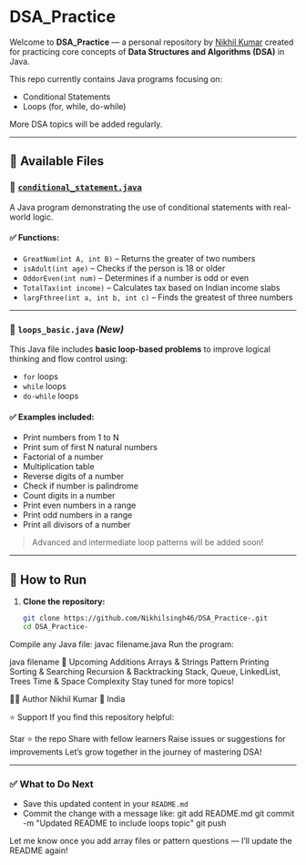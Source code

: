 # DSA_Practice

Welcome to **DSA_Practice** — a personal repository by [Nikhil Kumar](https://github.com/Nikhilsingh46) created for practicing core concepts of **Data Structures and Algorithms (DSA)** in Java.

This repo currently contains Java programs focusing on:
- Conditional Statements
- Loops (for, while, do-while)

More DSA topics will be added regularly.

---

## 📄 Available Files

### 🔸 [`conditional_statement.java`](https://github.com/Nikhilsingh46/DSA_Practice-/blob/main/conditional_statement.java)

A Java program demonstrating the use of conditional statements with real-world logic.

#### ✅ Functions:
- `GreatNum(int A, int B)` – Returns the greater of two numbers
- `isAdult(int age)` – Checks if the person is 18 or older
- `OddorEven(int num)` – Determines if a number is odd or even
- `TotalTax(int income)` – Calculates tax based on Indian income slabs
- `largFthree(int a, int b, int c)` – Finds the greatest of three numbers

---

### 🔸 `loops_basic.java` *(New)*

This Java file includes **basic loop-based problems** to improve logical thinking and flow control using:
- `for` loops
- `while` loops
- `do-while` loops

#### ✅ Examples included:
- Print numbers from 1 to N
- Print sum of first N natural numbers
- Factorial of a number
- Multiplication table
- Reverse digits of a number
- Check if number is palindrome
- Count digits in a number
- Print even numbers in a range
- Print odd numbers in a range
- Print all divisors of a number

> Advanced and intermediate loop patterns will be added soon!

---

## 🧪 How to Run

1. **Clone the repository:**
   ```bash
   git clone https://github.com/Nikhilsingh46/DSA_Practice-.git
   cd DSA_Practice-
Compile any Java file:
javac filename.java
Run the program:

java filename
📌 Upcoming Additions
Arrays & Strings
Pattern Printing
Sorting & Searching
Recursion & Backtracking
Stack, Queue, LinkedList, Trees
Time & Space Complexity
Stay tuned for more topics!

🙋‍♂️ Author
Nikhil Kumar
📍 India

⭐ Support
If you find this repository helpful:

Star ⭐ the repo
Share with fellow learners
Raise issues or suggestions for improvements
Let’s grow together in the journey of mastering DSA!


---

### ✅ What to Do Next
- Save this updated content in your `README.md`
- Commit the change with a message like:
git add README.md
git commit -m "Updated README to include loops topic"
git push


Let me know once you add array files or pattern questions — I’ll update the README again!
